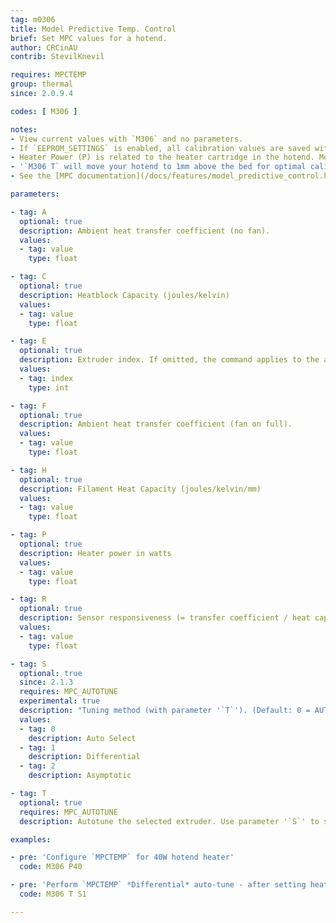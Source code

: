 ```yaml
---
tag: m0306
title: Model Predictive Temp. Control
brief: Set MPC values for a hotend.
author: CRCinAU
contrib: StevilKnevil

requires: MPCTEMP
group: thermal
since: 2.0.9.4

codes: [ M306 ]

notes:
- View current values with `M306` and no parameters.
- If `EEPROM_SETTINGS` is enabled, all calibration values are saved with [`M500`](/docs/gcode/M500.html), loaded with [`M501`](/docs/gcode/M501.html), and reset with [`M502`](/docs/gcode/M502.html).
- Heater Power (P) is related to the heater cartridge in the hotend. Most printers have 30 or 40 watt heaters.
- '`M306 T` will move your hotend to 1mm above the bed for optimal calibration. You should ensure your hotend and print bed are free from debris before running an auto-tune.'
- See the [MPC documentation](/docs/features/model_predictive_control.html) for more information about MPC parameters.

parameters:

- tag: A
  optional: true
  description: Ambient heat transfer coefficient (no fan).
  values:
  - tag: value
    type: float

- tag: C
  optional: true
  description: Heatblock Capacity (joules/kelvin)
  values:
  - tag: value
    type: float

- tag: E
  optional: true
  description: Extruder index. If omitted, the command applies to the active extruder.
  values:
  - tag: index
    type: int

- tag: F
  optional: true
  description: Ambient heat transfer coefficient (fan on full).
  values:
  - tag: value
    type: float

- tag: H
  optional: true
  description: Filament Heat Capacity (joules/kelvin/mm)
  values:
  - tag: value
    type: float

- tag: P
  optional: true
  description: Heater power in watts
  values:
  - tag: value
    type: float

- tag: R
  optional: true
  description: Sensor responsiveness (= transfer coefficient / heat capacity).
  values:
  - tag: value
    type: float

- tag: S
  optional: true
  since: 2.1.3
  requires: MPC_AUTOTUNE
  experimental: true
  description: "Tuning method (with parameter '`T`'). (Default: 0 = AUTO)"
  values:
  - tag: 0
    description: Auto Select
  - tag: 1
    description: Differential
  - tag: 2
    description: Asymptotic

- tag: T
  optional: true
  requires: MPC_AUTOTUNE
  description: Autotune the selected extruder. Use parameter '`S`' to select the type of tuning to use.

examples:

- pre: 'Configure `MPCTEMP` for 40W hotend heater'
  code: M306 P40

- pre: 'Perform `MPCTEMP` *Differential* auto-tune - after setting heater element power'
  code: M306 T S1

---
```

